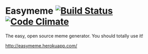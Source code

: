 Easymeme [![Build Status](https://travis-ci.org/zachlatta/easymeme.png?branch=master)](https://travis-ci.org/zachlatta/easymeme) [![Code Climate](https://codeclimate.com/github/zachlatta/easymeme.png)](https://codeclimate.com/github/zachlatta/easymeme)
========

The easy, open source meme generator. You should totally use it!

http://easymeme.herokuapp.com/
